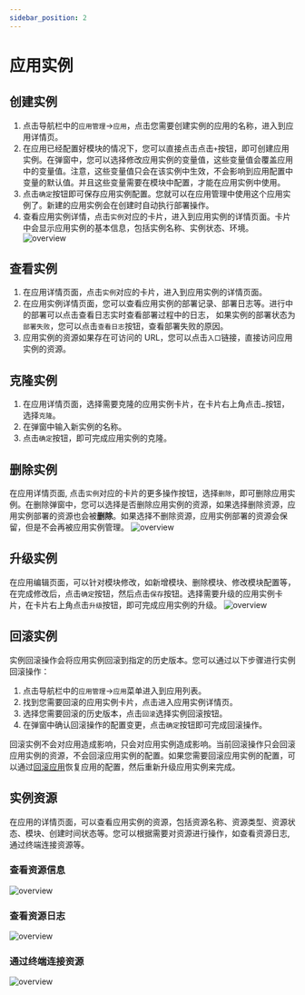 ```yaml
---
sidebar_position: 2
---
```



# 应用实例

## 创建实例

1. 点击导航栏中的`应用管理`->`应用`，点击您需要创建实例的应用的名称，进入到应用详情页。
2. 在应用已经配置好模块的情况下，您可以直接点击点击`+`按钮，即可创建应用实例。在弹窗中，您可以选择修改应用实例的变量值，这些变量值会覆盖应用中的变量值。注意，这些变量值只会在该实例中生效，不会影响到应用配置中变量的默认值。并且这些变量需要在模块中配置，才能在应用实例中使用。
3. 点击`确定`按钮即可保存应用实例配置。您就可以在应用管理中使用这个应用实例了。新建的应用实例会在创建时自动执行部署操作。
4. 查看应用实例详情，点击`实例`对应的卡片，进入到应用实例的详情页面。卡片中会显示应用实例的基本信息，包括实例名称、实例状态、环境。
![overview](/img/application/app-instance.png)

## 查看实例

1. 在应用详情页面，点击`实例`对应的卡片，进入到应用实例的详情页面。
2. 在应用实例详情页面，您可以查看应用实例的部署记录、部署日志等。进行中的部署可以点击查看日志实时查看部署过程中的日志， 如果实例的部署状态为`部署失败`，您可以点击`查看日志`按钮，查看部署失败的原因。
3. 应用实例的资源如果存在可访问的 URL，您可以点击`入口`链接，直接访问应用实例的资源。

## 克隆实例

1. 在应用详情页面，选择需要克隆的应用实例卡片，在卡片右上角点击`…`按钮，选择`克隆`。
2. 在弹窗中输入新实例的名称。
3. 点击`确定`按钮，即可完成应用实例的克隆。

## 删除实例

在应用详情页面, 点击`实例`对应的卡片的更多操作按钮，选择`删除`，即可删除应用实例。在删除弹窗中，您可以选择是否删除应用实例的资源，如果选择删除资源，应用实例部署的资源也会被**删除**。如果选择不删除资源，应用实例部署的资源会保留，但是不会再被应用实例管理。
![overview](/img/application/app-instance-delete.png)

## 升级实例

在应用编辑页面，可以针对模块修改，如新增模块、删除模块、修改模块配置等，在完成修改后，点击`确定`按钮，然后点击`保存`按钮。选择需要升级的应用实例卡片，在卡片右上角点击`升级`按钮，即可完成应用实例的升级。
![overview](/img/application/app-instance-upgrade.png)

## 回滚实例

实例回滚操作会将应用实例回滚到指定的历史版本。您可以通过以下步骤进行实例回滚操作：
1. 点击导航栏中的`应用管理`->`应用`菜单进入到应用列表。
2. 找到您需要回滚的应用实例卡片，点击进入应用实例详情页。
3. 选择您需要回滚的历史版本，点击`回滚`选择实例回滚按钮。
4. 在弹窗中确认回滚操作的配置变更，点击`确定`按钮即可完成回滚操作。

回滚实例不会对应用造成影响，只会对应用实例造成影响。当前回滚操作只会回滚应用实例的资源，不会回滚应用实例的配置。如果您需要回滚应用实例的配置，可以通过[回滚应用](/docs/application/application#回滚应用)恢复应用的配置，然后重新升级应用实例来完成。

## 实例资源

在应用的详情页面，可以查看应用实例的资源，包括资源名称、资源类型、资源状态、模块、创建时间状态等。您可以根据需要对资源进行操作，如查看资源日志, 通过终端连接资源等。

### 查看资源信息

![overview](/img/application/app-instance-resource.png)

### 查看资源日志

![overview](/img/application/app-instance-resource-log.png)

### 通过终端连接资源

![overview](/img/application/app-instance-resource-exec.png)
